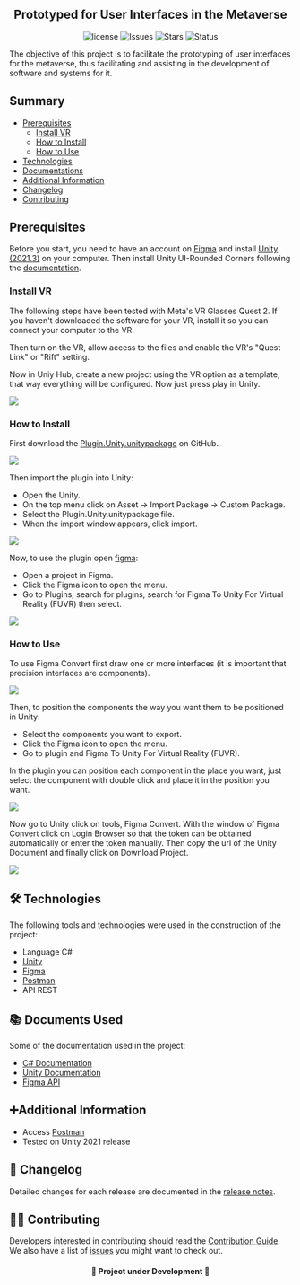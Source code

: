 <h2 align="center">Prototyped for User Interfaces in the Metaverse</h2>

<div align="center">

![license](https://img.shields.io/github/license/uramakilab/figma-vr-unity-converter) ![Issues](https://img.shields.io/github/issues/uramakilab/figma-vr-unity-converter) ![Stars](https://img.shields.io/github/stars/uramakilab/figma-vr-unity-converter) ![Status](https://img.shields.io/badge/status-Development-orange)

</div>

The objective of this project is to facilitate the prototyping of user interfaces for the metaverse, thus facilitating and assisting in the development of software and systems for it.

## Summary
* [Prerequisites](#prerequisites)
    * [Install VR](#installVR)
    * [How to Install](#howInstall)
    * [How to Use](#howUse)
* [Technologies](#🛠️-technologies)
* [Documentations](#📚-documents-used)
* [Additional Information](#additional-information)
* [Changelog](#changelog)
* [Contributing](#contributing)
<!--* [Thanks](#thanks)-->

## Prerequisites
Before you start, you need to have an account on <a href="https://www.figma.com" target="_blank">Figma</a> and install <a href="https://unity.com /en/download" target="_blank">Unity (2021.3)</a> on your computer. Then install Unity UI-Rounded Corners following the [documentation](https://github.com/kirevdokimov/Unity-UI-Rounded-Corners).

<div id="installVR"/>

### Install VR
The following steps have been tested with Meta's VR Glasses Quest 2. If you haven't downloaded the software for your VR, install it so you can connect your computer to the VR.

Then turn on the VR, allow access to the files and enable the VR's "Quest Link" or "Rift" setting.

Now in Uniy Hub, create a new project using the VR option as a template, that way everything will be configured. Now just press play in Unity.

<img src="/assets/createProject.png">

<div id="howInstall"/>

### How to Install
First download the [Plugin.Unity.unitypackage](https://github.com/uramakilab/figma-vr-unity-converter/releases) on GitHub.

<img src="/assets/download.gif">

Then import the plugin into Unity:
* Open the Unity.
* On the top menu click on Asset -> Import Package -> Custom Package.
* Select the Plugin.Unity.unitypackage file.
* When the import window appears, click import.

<img src="/assets/importUnity.gif">

Now, to use the plugin open <a href="https://www.figma.com/" target="_blank">figma</a>:
* Open a project in Figma.
* Click the Figma icon to open the menu.
* Go to Plugins, search for plugins, search for Figma To Unity For Virtual Reality (FUVR) then select.

<img src="/assets/importeFigma.gif">

<div id="howUse"/>

### How to Use
To use Figma Convert first draw one or more interfaces (it is important that precision interfaces are components).

<img src="/assets/interfaceFigma.png">

Then, to position the components the way you want them to be positioned in Unity:
* Select the components you want to export.
* Click the Figma icon to open the menu.
* Go to plugin and Figma To Unity For Virtual Reality (FUVR).

In the plugin you can position each component in the place you want, just select the component with double click and place it in the position you want.

<img src="/assets/pluginFigma.gif">

Now go to Unity click on tools, Figma Convert. With the window of Figma Convert click on Login Browser so that the token can be obtained automatically or enter the token manually. Then copy the url of the Unity Document and finally click on Download Project.

<img src="/assets/pluginUnity.gif">

## 🛠️ Technologies
The following tools and technologies were used in the construction of the project:

* Language C#
* [Unity](https://unity.com/pt)
* [Figma](https://figma.com/)
* [Postman](https://www.postman.com/)
* API REST

## 📚 Documents Used
Some of the documentation used in the project:

* [C# Documentation](https://learn.microsoft.com/pt-br/dotnet/csharp/)
* [Unity Documentation](https://docs.unity.com/)
* [Figma API](https://www.figma.com/developers/api)


## ➕Additional Information

- Access [Postman](https://orange-space-957236.postman.co/workspace/Prototipado-para-interfaces-de-~d9f0f502-42b6-4da1-b34c-cacaf76b84bf/collection/21577195-86734ae6-cf68-4ac8-8aee-78992c835af9?action=share&creator=21577195)
- Tested on Unity 2021 release

<div id="changelog"/>

## 📝 Changelog

Detailed changes for each release are documented in the [release notes](/CHANGELOG.md).

<div id="contributing"/>

## 💁‍♂️ Contributing

Developers interested in contributing should read the [Contribution Guide](/CONTRIBUTING.md).
We also have a list of [issues](https://github.com/uramakilab/figma-vr-unity-converter/issues) you might want to check out.

<!--## Thanks-->

<h4 align="center">🚧 Project under Development 🚧</h4>